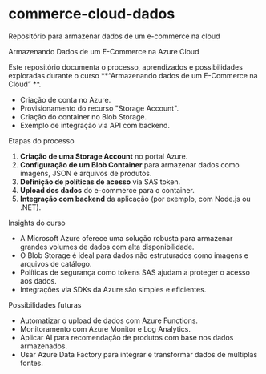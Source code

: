 # commerce-cloud-dados
Repositório para armazenar dados de um e-commerce na cloud

Armazenando Dados de um E-Commerce na Azure Cloud

Este repositório documenta o processo, aprendizados e possibilidades exploradas durante o curso **“Armazenando dados de um E-Commerce na Cloud” **.

- Criação de conta no Azure.
- Provisionamento do recurso "Storage Account".
- Criação do container no Blob Storage.
- Exemplo de integração via API com backend.

Etapas do processo

1. **Criação de uma Storage Account** no portal Azure.
2. **Configuração de um Blob Container** para armazenar dados como imagens, JSON e arquivos de produtos.
3. **Definição de políticas de acesso** via SAS token.
4. **Upload dos dados** do e-commerce para o container.
5. **Integração com backend** da aplicação (por exemplo, com Node.js ou .NET).

Insights do curso

- A Microsoft Azure oferece uma solução robusta para armazenar grandes volumes de dados com alta disponibilidade.
- O Blob Storage é ideal para dados não estruturados como imagens e arquivos de catálogo.
- Políticas de segurança como tokens SAS ajudam a proteger o acesso aos dados.
- Integrações via SDKs da Azure são simples e eficientes.

Possibilidades futuras

- Automatizar o upload de dados com Azure Functions.
- Monitoramento com Azure Monitor e Log Analytics.
- Aplicar AI para recomendação de produtos com base nos dados armazenados.
- Usar Azure Data Factory para integrar e transformar dados de múltiplas fontes.

